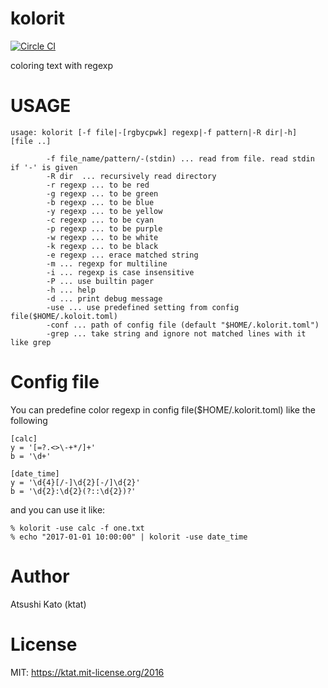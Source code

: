 # kolorit

[![Circle CI](https://circleci.com/gh/ktat/kolorit/tree/master.svg?style=shield)](https://circleci.com/gh/ktat/kolorit/tree/master)

coloring text with regexp

# USAGE

```
usage: kolorit [-f file|-[rgbycpwk] regexp|-f pattern|-R dir|-h]  [file ..]

        -f file_name/pattern/-(stdin) ... read from file. read stdin if '-' is given
        -R dir  ... recursively read directory
        -r regexp ... to be red
        -g regexp ... to be green
        -b regexp ... to be blue
        -y regexp ... to be yellow
        -c regexp ... to be cyan
        -p regexp ... to be purple
        -w regexp ... to be white
        -k regexp ... to be black
        -e regexp ... erace matched string
        -m ... regexp for multiline
        -i ... regexp is case insensitive
        -P ... use builtin pager
        -h ... help
        -d ... print debug message
        -use ... use predefined setting from config file($HOME/.koloit.toml)
        -conf ... path of config file (default "$HOME/.kolorit.toml")
        -grep ... take string and ignore not matched lines with it like grep
```
# Config file

You can predefine color regexp in config file($HOME/.kolorit.toml) like the following
```
[calc]
y = '[=?.<>\-+*/]+'
b = '\d+'

[date_time]
y = '\d{4}[/-]\d{2}[-/]\d{2}'
b = '\d{2}:\d{2}(?::\d{2})?'
```

and you can use it like:
```
% kolorit -use calc -f one.txt
% echo "2017-01-01 10:00:00" | kolorit -use date_time
```

# Author

Atsushi Kato (ktat)

# License

MIT: https://ktat.mit-license.org/2016
